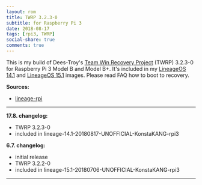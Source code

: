 ```yaml
---
layout: rom
title: TWRP 3.2.3-0
subtitle: for Raspberry Pi 3
date: 2018-08-17
tags: [rpi3, TWRP]
social-share: true
comments: true
---
```


This is my build of Dees-Troy's [Team Win Recovery Project](https://twrp.me) (TWRP) 3.2.3-0 for Raspberry Pi 3 Model B and Model B+. It's included in my [LineageOS 14.1](http://konstakang.com/devices/rpi3/CM14.1) and [LineageOS 15.1](http://konstakang.com/devices/rpi3/LineageOS15.1) images. Please read FAQ how to boot to recovery.

**Sources:**

- [lineage-rpi](https://github.com/lineage-rpi/android_local_manifest/tree/twrp-8.1)

----

**17.8. changelog:**

- TWRP 3.2.3-0
- included in lineage-14.1-20180817-UNOFFICIAL-KonstaKANG-rpi3

**6.7. changelog:**

- initial release
- TWRP 3.2.2-0
- included in lineage-15.1-20180706-UNOFFICIAL-KonstaKANG-rpi3

----
